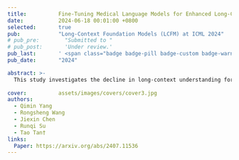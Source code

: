 ```yaml
---
title:          Fine-Tuning Medical Language Models for Enhanced Long-Contextual Understanding and Domain Expertise
date:           2024-06-18 00:01:00 +0800
selected:       true
pub:            "Long-Context Foundation Models (LCFM) at ICML 2024"
# pub_pre:        "Submitted to "
# pub_post:       'Under review.'
pub_last:       ' <span class="badge badge-pill badge-custom badge-warning">Poster</span>'
pub_date:       "2024"

abstract: >-
  This study investigates the decline in long-context understanding for medical LLMs after domain-specific fine-tuning, conducting experiments to determine the best composition of general and medical training data to balance diagnostic knowledge with comprehensive reading abilities.
  
cover:          assets/images/covers/cover3.jpg
authors:
  - Qimin Yang
  - Rongsheng Wang
  - Jiexin Chen
  - Runqi Su
  - Tao Tan†
links:
  Paper: https://arxiv.org/abs/2407.11536
---
```

